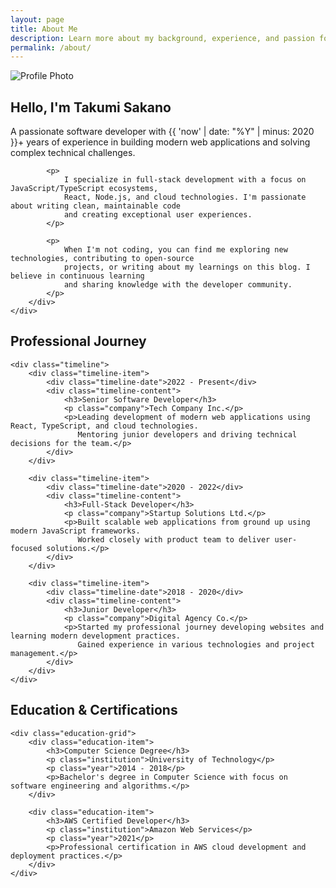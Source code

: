```yaml
---
layout: page
title: About Me
description: Learn more about my background, experience, and passion for technology.
permalink: /about/
---
```


<div class="about-section">
    <div class="about-content">
        <div class="about-image">
            <img src="/assets/images/profile.jpg" alt="Profile Photo" class="profile-image-large">
        </div>
        <div class="about-text">
            <h2>Hello, I'm Takumi Sakano</h2>
            <p class="lead">
                A passionate software developer with {{ 'now' | date: "%Y" | minus: 2020 }}+ years of experience 
                in building modern web applications and solving complex technical challenges.
            </p>
            
            <p>
                I specialize in full-stack development with a focus on JavaScript/TypeScript ecosystems, 
                React, Node.js, and cloud technologies. I'm passionate about writing clean, maintainable code 
                and creating exceptional user experiences.
            </p>
            
            <p>
                When I'm not coding, you can find me exploring new technologies, contributing to open-source 
                projects, or writing about my learnings on this blog. I believe in continuous learning 
                and sharing knowledge with the developer community.
            </p>
        </div>
    </div>
</div>

<div class="experience-section">
    <h2>Professional Journey</h2>
    
    <div class="timeline">
        <div class="timeline-item">
            <div class="timeline-date">2022 - Present</div>
            <div class="timeline-content">
                <h3>Senior Software Developer</h3>
                <p class="company">Tech Company Inc.</p>
                <p>Leading development of modern web applications using React, TypeScript, and cloud technologies. 
                   Mentoring junior developers and driving technical decisions for the team.</p>
            </div>
        </div>
        
        <div class="timeline-item">
            <div class="timeline-date">2020 - 2022</div>
            <div class="timeline-content">
                <h3>Full-Stack Developer</h3>
                <p class="company">Startup Solutions Ltd.</p>
                <p>Built scalable web applications from ground up using modern JavaScript frameworks. 
                   Worked closely with product team to deliver user-focused solutions.</p>
            </div>
        </div>
        
        <div class="timeline-item">
            <div class="timeline-date">2018 - 2020</div>
            <div class="timeline-content">
                <h3>Junior Developer</h3>
                <p class="company">Digital Agency Co.</p>
                <p>Started my professional journey developing websites and learning modern development practices. 
                   Gained experience in various technologies and project management.</p>
            </div>
        </div>
    </div>
</div>

<div class="education-section">
    <h2>Education & Certifications</h2>
    
    <div class="education-grid">
        <div class="education-item">
            <h3>Computer Science Degree</h3>
            <p class="institution">University of Technology</p>
            <p class="year">2014 - 2018</p>
            <p>Bachelor's degree in Computer Science with focus on software engineering and algorithms.</p>
        </div>
        
        <div class="education-item">
            <h3>AWS Certified Developer</h3>
            <p class="institution">Amazon Web Services</p>
            <p class="year">2021</p>
            <p>Professional certification in AWS cloud development and deployment practices.</p>
        </div>
    </div>
</div>
